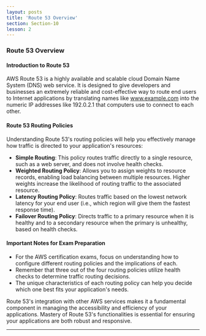 ```yaml
---
layout: posts
title: 'Route 53 Overview'
section: Section-10
lesson: 2
---
```


### Route 53 Overview

#### Introduction to Route 53

AWS Route 53 is a highly available and scalable cloud Domain Name System (DNS) web service. It is designed to give developers and businesses an extremely reliable and cost-effective way to route end users to Internet applications by translating names like www.example.com into the numeric IP addresses like 192.0.2.1 that computers use to connect to each other.

<!-- pagebreak -->

#### Route 53 Routing Policies

Understanding Route 53's routing policies will help you effectively manage how traffic is directed to your application's resources:

- **Simple Routing**: This policy routes traffic directly to a single resource, such as a web server, and does not involve health checks.
- **Weighted Routing Policy**: Allows you to assign weights to resource records, enabling load balancing between multiple resources. Higher weights increase the likelihood of routing traffic to the associated resource.
- **Latency Routing Policy**: Routes traffic based on the lowest network latency for your end user (i.e., which region will give them the fastest response time).
- **Failover Routing Policy**: Directs traffic to a primary resource when it is healthy and to a secondary resource when the primary is unhealthy, based on health checks.

<!-- pagebreak -->

#### Important Notes for Exam Preparation

- For the AWS certification exams, focus on understanding how to configure different routing policies and the implications of each.
- Remember that three out of the four routing policies utilize health checks to determine traffic routing decisions.
- The unique characteristics of each routing policy can help you decide which one best fits your application's needs.

Route 53's integration with other AWS services makes it a fundamental component in managing the accessibility and efficiency of your applications. Mastery of Route 53's functionalities is essential for ensuring your applications are both robust and responsive.

---
